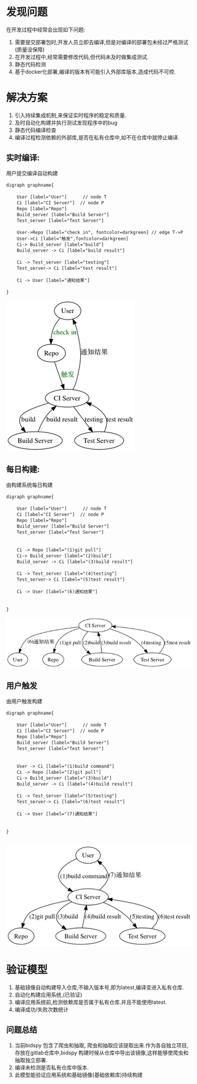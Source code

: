 
# 发现问题
在开发过程中经常会出现如下问题:
1. 需要提交部署包时,开发人员立即去编译,但是对编译的部署包未经过严格测试(质量没保障)
2. 在开发过程中,经常需要修改代码,但代码未及时做集成测试.
3. 静态代码检测
4. 基于docker化部署,编译的版本有可能引入外部库版本,造成代码不可控.

# 解决方案
1. 引入持续集成机制,来保证实时程序的稳定和质量.
2. 及时自动化构建并执行测试发现程序中的bug
3. 静态代码编译检查
4. 编译过程检测依赖的外部库,是否在私有仓库中,如不在仓库中就停止编译.

## 实时编译:
用户提交编译自动构建
~~~
digraph graphname{

    User [label="User"]      // node T
    Ci [label="CI Server"]  // node P
    Repo [label="Repo"]
    Build_server [label="Build Server"]
    Test_server [label="Test Server"]

    User->Repo [label="check in", fontcolor=darkgreen] // edge T->P
    User->Ci [label="触发",fontcolor=darkgreen]
    Ci-> Build_server [label="build"]
    Build_server -> Ci [label="build result"]

    Ci -> Test_server [label="testing"]
    Test_server-> Ci [label="test result"]

    Ci -> User [label="通知结果"]

}

~~~

![](/graphics/realtime.png)





## 每日构建:

由构建系统每日构建
~~~
digraph graphname{

    User [label="User"]      // node T
    Ci [label="CI Server"]  // node P
    Repo [label="Repo"]
    Build_server [label="Build Server"]
    Test_server [label="Test Server"]

    
    Ci -> Repo [label="(1)git pull"]
    Ci-> Build_server [label="(2)build"]
    Build_server -> Ci [label="(3)build result"]

    Ci -> Test_server [label="(4)testing"]
    Test_server-> Ci [label="(5)test result"]

    Ci -> User [label="(6)通知结果"]


}

~~~


![](/graphics/daybuild.png)


## 用户触发
由用户触发构建
~~~
digraph graphname{

    User [label="User"]      // node T
    Ci [label="CI Server"]  // node P
    Repo [label="Repo"]
    Build_server [label="Build Server"]
    Test_server [label="Test Server"]

    
    User -> Ci [label="(1)build command"]
    Ci -> Repo [label="(2)git pull"]
    Ci-> Build_server [label="(3)build"]
    Build_server -> Ci [label="(4)build result"]

    Ci -> Test_server [label="(5)testing"]
    Test_server-> Ci [label="(6)test result"]

    Ci -> User [label="(7)通知结果"]


}


~~~

![](/graphics/userbuild.png)






# 验证模型
1. 基础镜像自动构建导入仓库,不输入版本号,即为latest,编译变进入私有仓库.
2. 自动化构建应用系统,(已验证)
3. 编译应用系统前,检测依赖库是否属于私有仓库.并且不能使用latest.
4. 编译成功/失败次数统计


## 问题总结
1. 当前bidspy 包含了爬虫和抽取, 爬虫和抽取应该提取出来.作为各自独立项目,存放在gitlab仓库中,bidspy 构建时候从仓库中导出该镜像,这样能够使爬虫和抽取独立部署.
2. 编译未检测是否私有仓库中版本.
3. 此模型能验证应用系统和基础镜像(基础依赖库)持续构建



